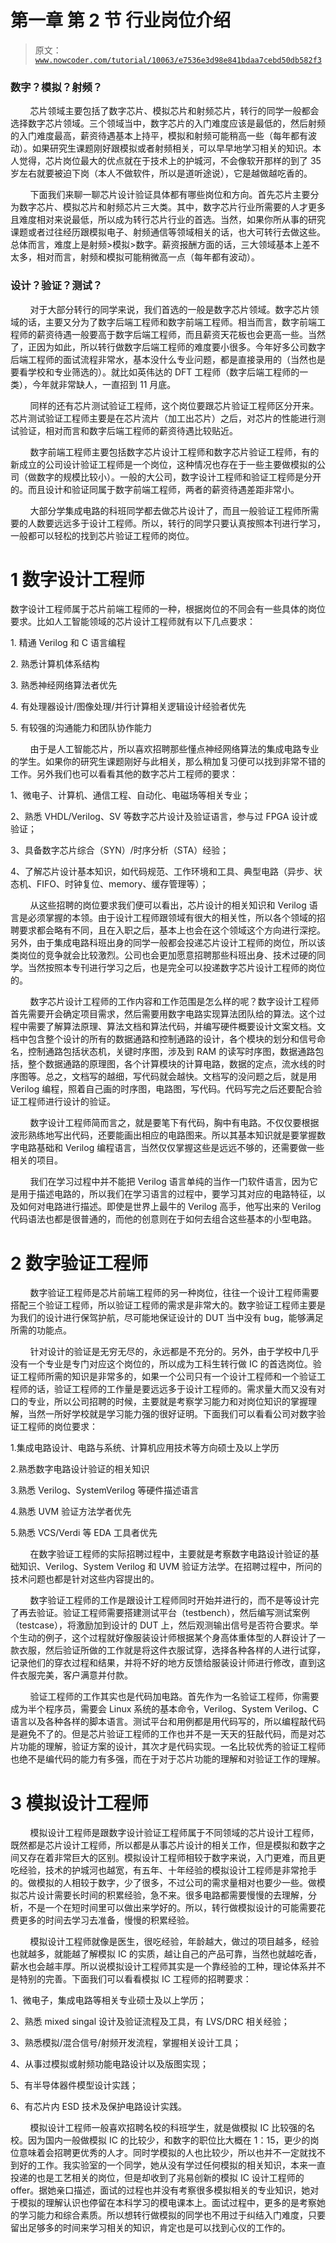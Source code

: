 # 第一章 第 2 节 行业岗位介绍

> 原文：[`www.nowcoder.com/tutorial/10063/e7536e3d98e841bdaa7cebd50db582f3`](https://www.nowcoder.com/tutorial/10063/e7536e3d98e841bdaa7cebd50db582f3)

### **数字？模拟？射频？**

        芯片领域主要包括了数字芯片、模拟芯片和射频芯片，转行的同学一般都会选择数字芯片领域。三个领域当中，数字芯片的入门难度应该是最低的，然后射频的入门难度最高，薪资待遇基本上持平，模拟和射频可能稍高一些（每年都有波动）。如果研究生课题刚好跟模拟或者射频相关，可以早早地学习相关的知识。本人觉得，芯片岗位最大的优点就在于技术上的护城河，不会像软开那样的到了 35 岁左右就要被迫下岗（本人不做软件，所以是道听途说），它是越做越吃香的。

        下面我们来聊一聊芯片设计验证具体都有哪些岗位和方向。首先芯片主要分为数字芯片、模拟芯片和射频芯片三大类。其中，数字芯片行业所需要的人才更多且难度相对来说最低，所以成为转行芯片行业的首选。当然，如果你所从事的研究课题或者过往经历跟模拟电子、射频通信等领域相关的话，也大可转行去做这些。总体而言，难度上是射频>模拟>数字。薪资报酬方面的话，三大领域基本上差不太多，相对而言，射频和模拟可能稍微高一点（每年都有波动）。

### **设计？验证？测试？**

        对于大部分转行的同学来说，我们首选的一般是数字芯片领域。数字芯片领域的话，主要又分为了数字后端工程师和数字前端工程师。相当而言，数字前端工程师的薪资待遇一般要高于数字后端工程师，而且薪资天花板也会更高一些。当然了，正因为如此，所以转行做数字后端工程师的难度要小很多。今年好多公司数字后端工程师的面试流程非常水，基本没什么专业问题，都是直接录用的（当然也是要看学校和专业筛选的）。就比如英伟达的 DFT 工程师（数字后端工程师的一类），今年就非常缺人，一直招到 11 月底。

        同样的还有芯片测试验证工程师，这个岗位要跟芯片验证工程师区分开来。芯片测试验证工程师主要是在芯片流片（加工出芯片）之后，对芯片的性能进行测试验证，相对而言和数字后端工程师的薪资待遇比较贴近。

        数字前端工程师主要包括数字芯片设计工程师和数字芯片验证工程师，有的新成立的公司设计验证工程师是一个岗位，这种情况也存在于一些主要做模拟的公司（做数字的规模比较小）。一般的大公司，数字设计工程师和验证工程师是分开的。而且设计和验证同属于数字前端工程师，两者的薪资待遇差距非常小。

        大部分学集成电路的科班同学都去做芯片设计了，而且一般验证工程师所需要的人数要远远多于设计工程师。所以，转行的同学只要认真按照本刊进行学习，一般都可以轻松的找到芯片验证工程师的岗位。

# **1 数字设计工程师**

数字设计工程师属于芯片前端工程师的一种，根据岗位的不同会有一些具体的岗位要求。比如人工智能领域的芯片设计工程师就有以下几点要求：

1\. 精通 Verilog 和 C 语言编程

2\. 熟悉计算机体系结构

3\. 熟悉神经网络算法者优先

4\. 有处理器设计/图像处理/并行计算相关逻辑设计经验者优先

5\. 有较强的沟通能力和团队协作能力

        由于是人工智能芯片，所以喜欢招聘那些懂点神经网络算法的集成电路专业的学生。如果你的研究生课题刚好与此相关，那么稍加复习便可以找到非常不错的工作。另外我们也可以看看其他的数字芯片工程师的要求：

1、微电子、计算机、通信工程、自动化、电磁场等相关专业；

2、熟悉 VHDL/Verilog、SV 等数字芯片设计及验证语言，参与过 FPGA 设计或验证；

3、具备数字芯片综合（SYN）/时序分析（STA）经验；

4、了解芯片设计基本知识，如代码规范、工作环境和工具、典型电路（异步、状态机、FIFO、时钟复位、memory、缓存管理等）；

        从这些招聘的岗位要求我们便可以看出，芯片设计的相关知识和 Verilog 语言是必须掌握的本领。由于设计工程师跟领域有很大的相关性，所以各个领域的招聘要求都会略有不同，且在入职之后，基本上也会在这个领域这个方向进行深挖。另外，由于集成电路科班出身的同学一般都会投递芯片设计工程师的岗位，所以该类岗位的竞争就会比较激烈。公司也会更加愿意招聘那些科班出身、技术过硬的同学。当然按照本专刊进行学习之后，也是完全可以投递数字芯片设计工程师的岗位的。

        数字芯片设计工程师的工作内容和工作范围是怎么样的呢？数字设计工程师首先需要开会确定项目需求，然后需要用数字电路实现算法团队给的算法。这个过程中需要了解算法原理、算法文档和算法代码，并编写硬件概要设计文案文档。文档中包含整个设计的所有的数据通路和控制通路的设计，各个模块的划分和信号命名，控制通路包括状态机，关键时序图，涉及到 RAM 的读写时序图，数据通路包括，整个数据通路的原理图，各个计算模块的计算电路，数据的定点，流水线的时序图等。总之，文档写的越细，写代码就会越快。文档写的没问题之后，就是用 Verilog 编程，照着自己画的时序图，电路图，写代码。代码写完之后还要配合验证工程师进行设计的验证。

        数字设计工程师简而言之，就是要笔下有代码，胸中有电路。不仅仅要根据波形熟练地写出代码，还要能画出相应的电路图来。所以其基本知识就是要掌握数字电路基础和 Verilog 编程语言，当然仅仅掌握这些是远远不够的，还需要做一些相关的项目。

        我们在学习过程中并不能把 Verilog 语言单纯的当作一门软件语言，因为它是用于描述电路的，所以我们在学习语言的过程中，要学习其对应的电路特征，以及如何对电路进行描述。即使是世界上最牛的 Verilog 高手，他写出来的 Verilog 代码语法也都是很普通的，而他的创意则在于如何去组合这些基本的小型电路。

# **2 数字验证工程师**

        数字验证工程师是芯片前端工程师的另一种岗位，往往一个设计工程师需要搭配三个验证工程师，所以验证工程师的需求是非常大的。数字验证工程师主要是为我们的设计进行保驾护航，尽可能地保证设计的 DUT 当中没有 bug，能够满足所需的功能点。

        针对设计的验证是无穷无尽的，永远都是不充分的。另外，由于学校中几乎没有一个专业是专门对应这个岗位的，所以成为工科生转行做 IC 的首选岗位。验证工程师所需的知识是非常多的，如果一个公司只有一个设计工程师和一个验证工程师的话，验证工程师的工作量是要远远多于设计工程师的。需求量大而又没有对口的专业，所以公司招聘的时候，主要就是考察学习能力和对岗位知识的掌握理解，当然一所好学校就是学习能力强的很好证明。下面我们可以看看公司对数字验证工程师的岗位要求：

1.集成电路设计、电路与系统、计算机应用技术等方向硕士及以上学历

2.熟悉数字电路设计验证的相关知识

3.熟悉 Verilog、SystemVerilog 等硬件描述语言

4.熟悉 UVM 验证方法学者优先

5.熟悉 VCS/Verdi 等 EDA 工具者优先

        在数字验证工程师的实际招聘过程中，主要就是考察数字电路设计验证的基础知识、Verilog、System Verilog 和 UVM 验证方法学。在招聘过程中，所问的技术问题也都是针对这些内容提出的。

        数字验证工程师的工作是跟设计工程师同时开始并进行的，而不是等设计完了再去验证。验证工程师需要搭建测试平台（testbench），然后编写测试案例（testcase），将激励加到设计的 DUT 上，然后观测输出信号是否符合要求。举个生动的例子，这个过程就好像服装设计师根据某个身高体重体型的人群设计了一款衣服，然后验证所做的工作就是将这件衣服试穿，选择各种各样的人进行试穿，记录他们的穿衣过程和结果，并将不好的地方反馈给服装设计师进行修改，直到这件衣服完美，客户满意并付款。

        验证工程师的工作其实也是代码加电路。首先作为一名验证工程师，你需要成为半个程序员，需要会 Linux 系统的基本命令，Verilog、System Verilog、C 语言以及各种各样的脚本语言。测试平台和用例都是用代码写的，所以编程敲代码是避免不了的。但是芯片验证工程师的工作也并不是一天天的狂敲代码，而是对芯片功能的理解，验证方案的设计，其次才是代码实现。一名比较优秀的验证工程师也绝不是编代码的能力有多强，而在于对于芯片功能的理解和对验证工作的理解。

# **3 模拟设计工程师**

        模拟设计工程师是跟数字设计验证工程师属于不同领域的芯片设计工程师，既然都是芯片设计工程师，所以都是从事芯片设计的相关工作，但是模拟和数字之间又存在着非常巨大的区别。模拟设计工程师相较于数字来说，入门更难，而且更吃经验，技术的护城河也越宽，有五年、十年经验的模拟设计工程师是非常抢手的。做模拟的人相较于数字，少了很多，不过公司的需求量相对也要少一些。做模拟芯片设计需要长时间的积累经验，急不来。很多电路都需要慢慢的去理解，分析，不是一个在短时间里可以做出来学好的。所以，转行做模拟设计的可能需要花费更多的时间去学习去准备，慢慢的积累经验。

        模拟设计工程师就像是医生，很吃经验，年龄越大，做过的项目越多，经验也就越多，就能越了解模拟 IC 的实质，越让自己的产品可靠，当然也就越吃香，薪水也会越丰厚。所以说模拟设计工程师其实是一个靠经验的工种，理论体系并不是特别的完善。下面我们可以看看模拟 IC 工程师的招聘要求：

1、微电子，集成电路等相关专业硕士及以上学历；

2、熟悉 mixed singal 设计及验证流程及工具，有 LVS/DRC 相关经验；

3、熟悉模拟/混合信号/射频开发流程，掌握相关设计工具；

4、从事过模拟或射频功能电路设计以及版图实现；

5、有半导体器件模型设计实践；

6、有芯片内 ESD 技术及保护电路设计实践。

        模拟设计工程师一般喜欢招聘名校的科班学生，就是做模拟 IC 比较强的名校。因为国内一般做模拟 IC 的比较少，和数字的职位比大概在 1：15，更少的岗位意味着会招聘更优秀的人才。同时学模拟的人也比较少，所以也并不一定就找不到好的工作。我实验室的一个同学，她从没有学过任何模拟的相关知识，本来一直投递的也是工艺相关的岗位，但是却收到了兆易创新的模拟 IC 设计工程师的 offer。据她亲口描述，面试的过程也并没有考察很多模拟相关的专业知识，她对于模拟的理解认识也停留在本科学习的模电课本上。面试过程中，更多的是考察她的学习能力和综合素质。所以想转行做模拟的同学也不用过于纠结入门难度，只要留出足够多的时间来学习相关的知识，肯定也是可以找到心仪的工作的。